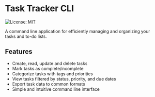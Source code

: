 # Task Tracker CLI

[![License: MIT](https://img.shields.io/badge/License-MIT-yellow.svg)](https://opensource.org/licenses/MIT)

A command line application for efficiently managing and organizing your tasks and to-do lists.

## Features

- Create, read, update and delete tasks
- Mark tasks as complete/incomplete
- Categorize tasks with tags and priorities
- View tasks filtered by status, priority, and due dates
- Export task data to common formats
- Simple and intuitive command line interface
